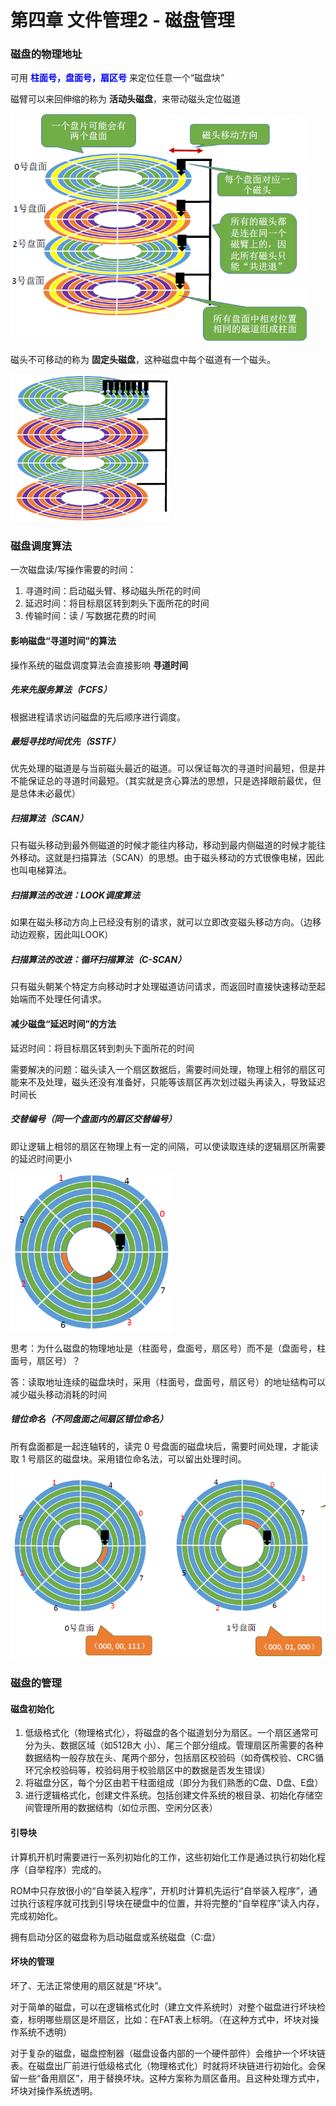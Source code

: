 # 第四章 文件管理2 - 磁盘管理

### 磁盘的物理地址

可用 <font color="blue">**柱面号，盘面号，扇区号** </font>来定位任意一个“磁盘块”

磁臂可以来回伸缩的称为 **活动头磁盘**，来带动磁头定位磁道

<img src="images/image-20201116205734914.png" alt="image-20201116205734914" style="zoom:67%;" />

磁头不可移动的称为 **固定头磁盘**，这种磁盘中每个磁道有一个磁头。

<img src="images/image-20201116205936898.png" alt="image-20201116205936898" style="zoom:60%;" />



### 磁盘调度算法

一次磁盘读/写操作需要的时间：

1. 寻道时间：启动磁头臂、移动磁头所花的时间
2. 延迟时间：将目标扇区转到刺头下面所花的时间
3. 传输时间：读 / 写数据花费的时间



#### 影响磁盘“寻道时间”的算法

操作系统的磁盘调度算法会直接影响 **寻道时间**

##### 先来先服务算法（FCFS）

根据进程请求访问磁盘的先后顺序进行调度。

##### 最短寻找时间优先（SSTF）

优先处理的磁道是与当前磁头最近的磁道。可以保证每次的寻道时间最短，但是并不能保证总的寻道时间最短。（其实就是贪心算法的思想，只是选择眼前最优，但是总体未必最优）

##### 扫描算法（SCAN）

只有磁头移动到最外侧磁道的时候才能往内移动，移动到最内侧磁道的时候才能往外移动。这就是扫描算法（SCAN）的思想。由于磁头移动的方式很像电梯，因此也叫电梯算法。

##### 扫描算法的改进：LOOK调度算法

如果在磁头移动方向上已经没有别的请求，就可以立即改变磁头移动方向。（边移动边观察，因此叫LOOK）

##### 扫描算法的改进：循环扫描算法（C-SCAN）

只有磁头朝某个特定方向移动时才处理磁道访问请求，而返回时直接快速移动至起始端而不处理任何请求。



#### 减少磁盘“延迟时间”的方法

延迟时间：将目标扇区转到刺头下面所花的时间

需要解决的问题：磁头读入一个扇区数据后，需要时间处理，物理上相邻的扇区可能来不及处理，磁头还没有准备好，只能等该扇区再次划过磁头再读入，导致延迟时间长

##### 交替编号（同一个盘面内的扇区交替编号）

即让逻辑上相邻的扇区在物理上有一定的间隔，可以使读取连续的逻辑扇区所需要的延迟时间更小

<img src="images/image-20201116224709880.png" alt="image-20201116224709880" style="zoom:70%;" />



思考：为什么磁盘的物理地址是（柱面号，盘面号，扇区号）而不是（盘面号，柱面号，扇区号）？

答：读取地址连续的磁盘块时，采用（柱面号，盘面号，扇区号）的地址结构可以减少磁头移动消耗的时间

##### 错位命名（不同盘面之间扇区错位命名）

所有盘面都是一起连轴转的，读完 0 号盘面的磁盘块后，需要时间处理，才能读取 1 号扇区的磁盘块。采用错位命名法，可以留出处理时间。

<img src="images/image-20201116225731379.png" alt="image-20201116225731379" style="zoom:67%;" />



### 磁盘的管理

#### 磁盘初始化

1. 低级格式化（物理格式化），将磁盘的各个磁道划分为扇区。一个扇区通常可分为头、数据区域（如512B大
   小）、尾三个部分组成。管理扇区所需要的各种数据结构一般存放在头、尾两个部分，包括扇区校验码（如奇偶校验、CRC循环冗余校验码等，校验码用于校验扇区中的数据是否发生错误）
2. 将磁盘分区，每个分区由若干柱面组成（即分为我们熟悉的C盘、D盘、E盘）
3. 进行逻辑格式化，创建文件系统。包括创建文件系统的根目录、初始化存储空间管理所用的数据结构（如位示图、空闲分区表）

#### 引导块

计算机开机时需要进行一系列初始化的工作，这些初始化工作是通过执行初始化程序（自举程序）完成的。

ROM中只存放很小的“自举装入程序”，开机时计算机先运行“自举装入程序”，通过执行该程序就可找到引导块在硬盘中的位置，并将完整的“自举程序”读入内存，完成初始化。

拥有启动分区的磁盘称为启动磁盘或系统磁盘（C:盘）

#### 坏块的管理

坏了、无法正常使用的扇区就是“坏块”。

对于简单的磁盘，可以在逻辑格式化时（建立文件系统时）对整个磁盘进行坏块检查，标明哪些扇区是坏扇区，比如：在FAT表上标明。（在这种方式中，坏块对操作系统不透明）

对于复杂的磁盘，磁盘控制器（磁盘设备内部的一个硬件部件）会维护一个坏块链表。在磁盘出厂前进行低级格式化（物理格式化）时就将坏块链进行初始化。会保留一些“备用扇区”，用于替换坏块。这种方案称为扇区备用。且这种处理方式中，坏块对操作系统透明。